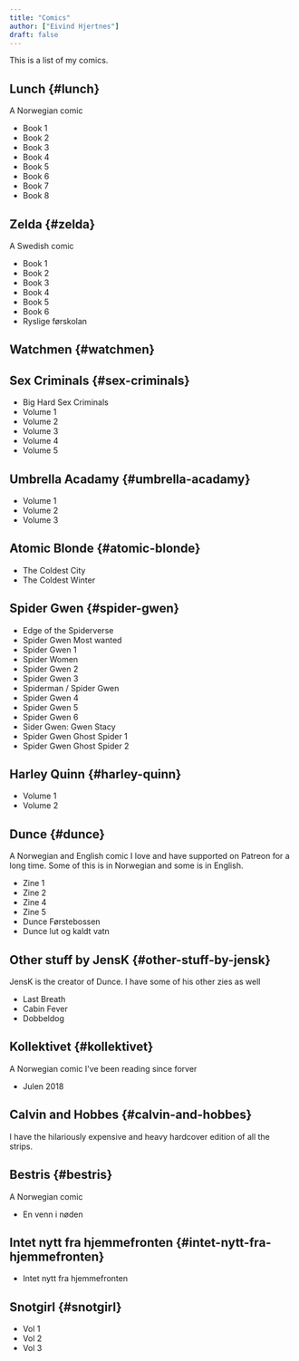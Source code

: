 ```yaml
---
title: "Comics"
author: ["Eivind Hjertnes"]
draft: false
---
```


This is a list of my comics.


## Lunch {#lunch}

A Norwegian comic

-   Book 1
-   Book 2
-   Book 3
-   Book 4
-   Book 5
-   Book 6
-   Book 7
-   Book 8


## Zelda {#zelda}

A Swedish comic

-   Book 1
-   Book 2
-   Book 3
-   Book 4
-   Book 5
-   Book 6
-   Ryslige førskolan


## Watchmen {#watchmen}


## Sex Criminals {#sex-criminals}

-   Big Hard Sex Criminals
-   Volume 1
-   Volume 2
-   Volume 3
-   Volume 4
-   Volume 5


## Umbrella Acadamy {#umbrella-acadamy}

-   Volume 1
-   Volume 2
-   Volume 3


## Atomic Blonde {#atomic-blonde}

-   The Coldest City
-   The Coldest Winter


## Spider Gwen {#spider-gwen}

-   Edge of the Spiderverse
-   Spider Gwen Most wanted
-   Spider Gwen 1
-   Spider Women
-   Spider Gwen 2
-   Spider Gwen 3
-   Spiderman / Spider Gwen
-   Spider Gwen 4
-   Spider Gwen 5
-   Spider Gwen 6
-   Sider Gwen: Gwen Stacy
-   Spider Gwen Ghost Spider 1
-   Spider Gwen Ghost Spider 2


## Harley Quinn {#harley-quinn}

-   Volume 1
-   Volume 2


## Dunce {#dunce}

A Norwegian and English comic I love and have supported on Patreon for a long time. Some of this is in Norwegian and some is in English.

-   Zine 1
-   Zine 2
-   Zine 4
-   Zine 5
-   Dunce Førstebossen
-   Dunce lut og kaldt vatn


## Other stuff by JensK {#other-stuff-by-jensk}

JensK is the creator of Dunce. I have some of his other zies as well

-   Last Breath
-   Cabin Fever
-   Dobbeldog


## Kollektivet {#kollektivet}

A Norwegian comic I've been reading since forver

-   Julen 2018


## Calvin and Hobbes {#calvin-and-hobbes}

I have the hilariously expensive and heavy hardcover edition of all the strips.


## Bestris {#bestris}

A Norwegian comic

-   En venn i nøden


## Intet nytt fra hjemmefronten {#intet-nytt-fra-hjemmefronten}

-   Intet nytt fra hjemmefronten


## Snotgirl {#snotgirl}

-   Vol 1
-   Vol 2
-   Vol 3
